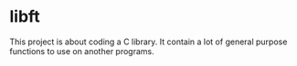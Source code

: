 # libft
This project is about coding a C library.
It contain a lot of general purpose functions to use on another programs.
